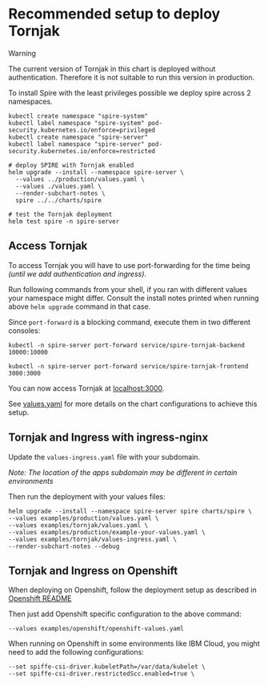 # Recommended setup to deploy Tornjak

> [!Warning]
> The current version of Tornjak in this chart is deployed without authentication. Therefore it is not suitable to run this version in production.

To install Spire with the least privileges possible we deploy spire across 2 namespaces.

```shell
kubectl create namespace "spire-system"
kubectl label namespace "spire-system" pod-security.kubernetes.io/enforce=privileged
kubectl create namespace "spire-server"
kubectl label namespace "spire-server" pod-security.kubernetes.io/enforce=restricted

# deploy SPIRE with Tornjak enabled
helm upgrade --install --namespace spire-server \
  --values ../production/values.yaml \
  --values ./values.yaml \
  --render-subchart-notes \
  spire ../../charts/spire

# test the Tornjak deployment
helm test spire -n spire-server
```

## Access Tornjak

To access Tornjak you will have to use port-forwarding for the time being *(until we add authentication and ingress)*.

Run following commands from your shell, if you ran with different values your namespace might differ. Consult the install notes printed when running above `helm upgrade` command in that case.

Since `port-forward` is a blocking command, execute them in two different consoles:

```shell
kubectl -n spire-server port-forward service/spire-tornjak-backend 10000:10000
```

```shell
kubectl -n spire-server port-forward service/spire-tornjak-frontend 3000:3000
```

You can now access Tornjak at [localhost:3000](http://localhost:3000).

See [values.yaml](./values.yaml) for more details on the chart configurations to achieve this setup.

## Tornjak and Ingress with ingress-nginx


Update the `values-ingress.yaml` file with your subdomain.

_Note: The location of the apps subdomain may be different in certain environments_

Then run the deployment with your values files:

```shell
helm upgrade --install --namespace spire-server spire charts/spire \
--values examples/production/values.yaml \
--values examples/tornjak/values.yaml \
--values examples/production/example-your-values.yaml \
--values examples/tornjak/values-ingress.yaml \
--render-subchart-notes --debug
```

## Tornjak and Ingress on Openshift

When deploying on Openshift, follow the deployment setup as described in
[Openshift README](../openshift/README.md)

Then just add Openshift specific configuration to the above command:
```shell
--values examples/openshift/openshift-values.yaml
```

When running on Openshift in some environments like IBM Cloud,
you might need to add the following configurations:

```shell
--set spiffe-csi-driver.kubeletPath=/var/data/kubelet \
--set spiffe-csi-driver.restrictedScc.enabled=true \
```
